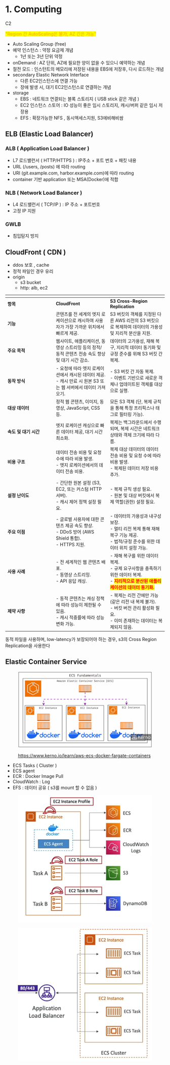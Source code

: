 # 1. Computing

C2

<mark style="color:orange;">"Region 간 AutoScaling은 불가, AZ 간은 가능"</mark>

* Auto Scaling Group (free)
* 예약 인스턴스 : 약정 요금제 개념&#x20;
  * 1년 또는 3년 단위 약정
* onDemand : AZ 단위, AZ에 필요한 양이 없을 수 있으니 예약하는 개념
* 절전 모드 : 인스턴트의 메모리에 저장된 내용을 EBS에 저장후, 다시 로드하는 개념
* secondary Elastic Network Interface
  * 다른 EC2인스턴스에 연결 가능
  * 장애 발생 시, 대기 EC2인스턴스로 연결하는 개념
* storage
  * EBS : 네트워크 연결되는 블록 스토리지 ( USB stick 같은 개념 )
  * EC2 인스턴스 스토어 : IO 성능이 좋은 임시 스토리지, 캐시/버퍼 같은 임시 저장용
  * EFS : 확장가능한  NFS , 동시액세스지원,   S3에비해비쌈&#x20;



## ELB (Elastic Load Balancer)

### ALB ( Application Load Balancer )&#x20;

* L7 로드밸런서 ( HTTP/HTTPS )   : IP주소 + 포트 번호 + 패킷 내용&#x20;
* URL (/users, /posts) 에 따라 routing
* URI (git.example.com, harbor.example.com)에 따라 routing
* container 기반 application 또는 MSA(Docker)에 적합

### NLB ( Network Load Balancer )

* &#x20;L4 로드밸런서 ( TCP/IP ) : IP 주소 + 포트번호
* 고정 IP 지원

### GWLB&#x20;

* 침입탐지 방지



## CloudFront ( CDN )

* ddos 보호 , cache
* 정적 파일인 경우 유리
* origin
  * s3 bucket
  * http: alb, ec2



<table data-header-hidden><thead><tr><th width="139"></th><th></th><th></th></tr></thead><tbody><tr><td><strong>항목</strong></td><td><strong>CloudFront</strong></td><td><strong>S3 Cross-Region Replication</strong></td></tr><tr><td><strong>기능</strong></td><td>콘텐츠를 전 세계의 엣지 로케이션으로 캐시하여 사용자가 가장 가까운 위치에서 빠르게 제공.</td><td>S3 버킷의 객체를 지정된 다른 AWS 리전의 S3 버킷으로 복제하여 데이터의 가용성 및 지리적 분산을 지원.</td></tr><tr><td><strong>주요 목적</strong></td><td>웹사이트, 애플리케이션, 동영상 스트리밍 등의 정적/동적 콘텐츠 전송 속도 향상 및 대기 시간 감소.</td><td>데이터의 고가용성, 재해 복구, 지리적 데이터 동기화 및 규정 준수를 위해 S3 버킷 간 복제.</td></tr><tr><td><strong>동작 방식</strong></td><td>- 요청에 따라 엣지 로케이션에서 캐시된 데이터 제공.<br>- 캐시 만료 시 원본 S3 또는 웹 서버에서 데이터 가져오기.</td><td>- S3 버킷 간 자동 복제.<br>- 이벤트 기반으로 새로운 객체나 업데이트된 객체를 대상으로 실행.</td></tr><tr><td><strong>대상 데이터</strong></td><td>정적 웹 콘텐츠, 이미지, 동영상, JavaScript, CSS 등.</td><td>모든 S3 객체 (단, 복제 규칙을 통해 특정 프리픽스나 태그로 필터링 가능).</td></tr><tr><td><strong>속도 및 대기 시간</strong></td><td>엣지 로케이션 캐싱으로 빠른 데이터 제공, 대기 시간 최소화.</td><td>복제는 백그라운드에서 수행되며, 복제 시간은 네트워크 상태와 객체 크기에 따라 다름.</td></tr><tr><td><strong>비용 구조</strong></td><td>데이터 전송 비용 및 요청 수에 따라 비용 발생.<br>- 엣지 로케이션에서의 데이터 전송 비용.</td><td>복제 대상 데이터의 데이터 전송 비용 및 요청 수에 따라 비용 발생.<br>- 복제된 데이터 저장 비용 추가.</td></tr><tr><td><strong>설정 난이도</strong></td><td>- 간단한 원본 설정 (S3, EC2, 또는 커스텀 HTTP 서버).<br>- 캐시 제어 정책 설정 필요.</td><td>- 복제 규칙 생성 필요.<br>- 원본 및 대상 버킷에서 복제 역할(권한) 설정 필요.</td></tr><tr><td><strong>주요 이점</strong></td><td>- 글로벌 사용자에 대한 콘텐츠 제공 속도 향상.<br>- DDoS 방어 (AWS Shield 통합).<br>- HTTPS 지원.</td><td>- 데이터의 가용성과 내구성 보장.<br>- 멀티 리전 복제 통해 재해 복구 기능 제공.<br>- 법적/규정 준수를 위한 데이터 위치 설정 가능.</td></tr><tr><td><strong>사용 사례</strong></td><td>- 전 세계적인 웹 콘텐츠 배포.<br>- 동영상 스트리밍.<br>- API 응답 캐싱.</td><td>- 재해 복구를 위한 데이터 복제.<br>- 규제 요구사항을 충족하기 위한 데이터 복제.<br>- <mark style="color:red;"><strong>지리적으로 분산된 애플리케이션의 데이터 동기화.</strong></mark></td></tr><tr><td><strong>제약 사항</strong></td><td>- 동적 콘텐츠는 캐싱 정책에 따라 성능이 제한될 수 있음.<br>- 캐시 적중률에 따라 성능 변화 가능.</td><td>- 복제는 리전 간에만 가능 (같은 리전 내 복제 불가).<br>- 버킷 버전 관리 활성화 필요.<br>- 이미 존재하는 데이터는 복제되지 않음.</td></tr></tbody></table>

동적 파일을 사용하며, low-latency가 보장되어야 하는 경우, s3의 Cross Region Replication을 사용한다



## Elastic Container Service

<figure><img src="../../../.gitbook/assets/image.png" alt=""><figcaption><p><a href="https://www.kerno.io/learn/aws-ecs-docker-fargate-containers">https://www.kerno.io/learn/aws-ecs-docker-fargate-containers</a></p></figcaption></figure>

* ECS Tasks ( Cluster )
* ECS agent
* ECR : Docker Image Pull
* CloudWatch : Log
* EFS : 데이터 공유 ( s3를 mount 할 수 없음 )

<figure><img src="../../../.gitbook/assets/image (2).png" alt=""><figcaption></figcaption></figure>

<figure><img src="../../../.gitbook/assets/image (3).png" alt=""><figcaption></figcaption></figure>

